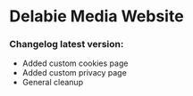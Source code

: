 # Delabie Media Website  

### Changelog latest version:  
- Added custom cookies page  
- Added custom privacy page  
- General cleanup  